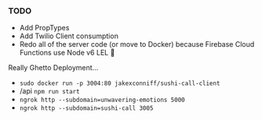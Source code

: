 ### TODO
- Add PropTypes
- Add Twilio Client consumption
- Redo all of the server code (or move to Docker) because Firebase Cloud Functions use Node v6 LEL 🤣


Really Ghetto Deployment...


- `sudo docker run -p 3004:80 jakexconniff/sushi-call-client`
- /api `npm run start`
- `ngrok http --subdomain=unwavering-emotions 5000`
- `ngrok http --subdomain=sushi-call 3005`